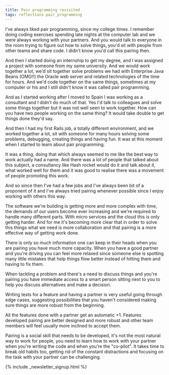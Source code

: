 ```yaml
---
title: Pair programming revisited
tags: reflections pair_programming
---
```


I've always liked pair programming, since my college times. I
remember doing coding exercises spending late nights at the computer
lab and we were always working with your partners. And you would talk
to everyone in the room trying to figure out how to solve things,
you'd sit with people from other teams and share code. I didn't know
you'd call this pairing then.<!-- -**-END-**- -->

And then I started doing an internship to get my degree, and I was
assigned a project with someone from my same university. And we would
work together a lot, we'd sit together solve problems we had with
Enterprise Java Beans (OMG!!) the Oracle web server and related
technologies of the time for hours. And we'd code together on the same
things, sometimes at my computer or his and I still didn't know it was
called pair programming.

And as I started working after I moved to Spain I was working as a
consultant and I didn't do much of that. Yes I'd talk to colleagues
and solve some things together but it was not well seen to work
together. How can you have two people working on the same thing? It
would take double to get things done they'd say.

And then I had my first Rails job, a totally different environment,
and we worked together a lot, sit with someone for many hours solving
some problems, debugging, creating things and having fun. It was at
this moment when I started to learn about pair programming.

It was a thing, doing that which always seemed to me like the best way
to work actually had a name. And there was a lot of people that talked
about this subject, a consultancy like Hash rocket would do it and
talk about it, what worked well for them and it was good to realise
there was a movement of people promoting this work.

And so since then I've had a few jobs and I've always been bit of a
proponent of it and I've always tried pairing whenever possible since
I enjoy working with others this way.

The software we're building is getting more and more complex with
time, the demands of our users become ever increasing and we're
required to handle many different parts. With micro services and the
cloud this is only getting harder. And for me it's becoming more clear
that in order to solve this things what we need is more collaboration
and that pairing is a more effective way of getting work done.

There is only so much information one can keep in their
heads when you are pairing you have much more capacity. When you have
a good partner and you're driving you can feel more relaxed since
someone else is spotting many little mistakes that help things flow
better instead of hitting them and having to fix them.

When tackling a problem and there's a need to discuss things and you're
pairing you have immediate access to a smart person sitting next to
you to help you discuss alternatives and make a decision.

Writing tests for a feature and having a partner is very useful going
through edge cases, suggesting possibilities that you haven't
considered making sure things are more robust from the beginning.

All the features done with a partner get an automatic +1. Features
developed pairing are better designed and more robust and other team
members will feel usually more inclined to accept them.

Pairing is a social skill that needs to be developed, it's not the
most natural way to work for people, you need to learn how to work
with your partner when you're writing the code and when you're the
"co-pilot". It takes time to break old habits too, getting rid of the
constant distractions and focusing on the task with your partner can
be challenging.

{% include _newsletter_signup.html %}
